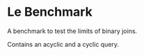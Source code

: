
# Le Benchmark

A benchmark to test the limits of binary joins.

Contains an acyclic and a cyclic query.
